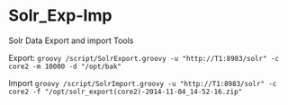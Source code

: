 Solr_Exp-Imp
============

Solr Data Export and import Tools

Export:
  `groovy /script/SolrExport.groovy -u "http://T1:8983/solr" -c core2 -m 10000 -d "/opt/bak"`

Import `groovy /script/SolrImport.groovy -u "http://T1:8983/solr" -c core2 -f "/opt/solr_export(core2)-2014-11-04_14-52-16.zip"`

